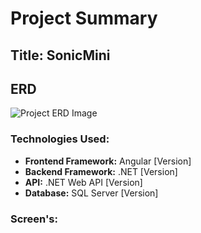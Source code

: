 
# Project Summary

## Title: SonicMini

## ERD
![Project ERD Image](path/to/your/image.jpg)

### Technologies Used:
- **Frontend Framework:** Angular [Version]
- **Backend Framework:** .NET [Version]
- **API:** .NET Web API [Version]
- **Database:** SQL Server [Version]

### Screen's:
